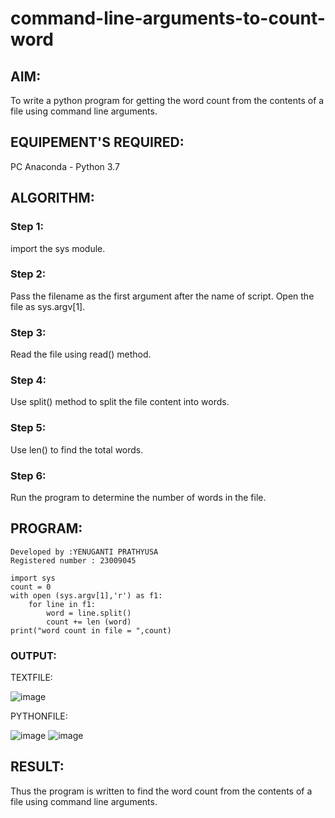 # command-line-arguments-to-count-word
## AIM:
To write a python program for getting the word count from the contents of a file using command line arguments.
## EQUIPEMENT'S REQUIRED: 
PC
Anaconda - Python 3.7
## ALGORITHM: 
### Step 1:
import the sys module.

### Step 2:
Pass the filename as the first argument after the name of script. Open the file as sys.argv[1].

 
### Step 3:

Read the file using read() method.

### Step 4: 

Use split() method to split the file content into words.

### Step 5: 

Use len() to find the total words.

### Step 6:

Run the program to determine the number of words in the file.

## PROGRAM:
```
Developed by :YENUGANTI PRATHYUSA
Registered number : 23009045

import sys
count = 0
with open (sys.argv[1],'r') as f1:
    for line in f1:
        word = line.split()
        count += len (word)
print("word count in file = ",count)
```

### OUTPUT:
TEXTFILE:

  ![image](https://github.com/prathyusharavi/command-line-arguments-to-count-word/assets/147474424/a9af723c-dbf5-4284-9418-4af624dceba4)
  
PYTHONFILE:

  ![image](https://github.com/prathyusharavi/command-line-arguments-to-count-word/assets/147474424/21225931-d9ec-4f2a-af4a-864484e1bf00)
  ![image](https://github.com/prathyusharavi/command-line-arguments-to-count-word/assets/147474424/76c8c0b2-a574-40a8-b2ea-2e6b0fe0fdaf)


## RESULT:
Thus the program is written to find the word count from the contents of a file using command line arguments.
